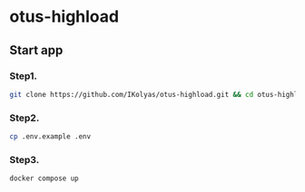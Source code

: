 # otus-highload

## Start app

### Step1.
```bash
git clone https://github.com/IKolyas/otus-highload.git && cd otus-highload
```
### Step2.
```bash
cp .env.example .env
```
### Step3.
```bash
docker compose up
```